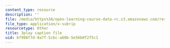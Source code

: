 ```yaml
---
content_type: resource
description: ''
file: /media/https%3A/open-learning-course-data-rc.s3.amazonaws.com/res-5-0001-digital-lab-techniques-manual-spring-2007/bf998f7d9a7f5cbca60b5e56b0f2f5c1_HZFIdpThd-s.vtt
file_type: application/x-subrip
resourcetype: Other
title: 3play caption file
uid: bf998f7d-9a7f-5cbc-a60b-5e56b0f2f5c1
---
```

